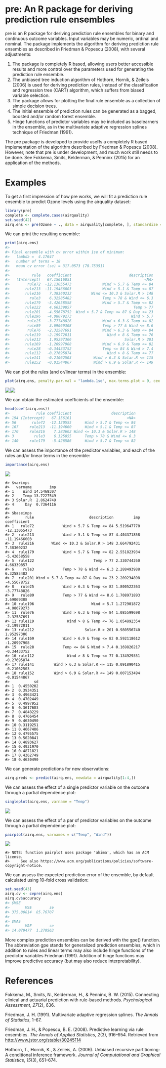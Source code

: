 pre: An R package for deriving prediction rule ensembles
========================================================

pre is an R package for deriving prediction rule ensembles for binary and continuous outcome variables. Input variables may be numeric, ordinal and nominal. The package implements the algorithm for deriving prediction rule ensembles as described in Friedman & Popescu (2008), with several adjustments:

1.  The package is completely R based, allowing users better accessible results and more control over the parameters used for generating the prediction rule ensemble.
2.  The unbiased tree induction algorithm of Hothorn, Hornik, & Zeileis (2006) is used for deriving prediction rules, instead of the classification and regression tree (CART) algorithm, which suffers from biased variable selection.
3.  The package allows for plotting the final rule ensemble as a collection of simple decision trees.
4.  The initial ensemble of prediction rules can be generated as a bagged, boosted and/or random forest ensemble.
5.  Hinge functions of predictor variables may be included as baselearners in the ensemble, as in the multivariate adaptive regression splines technique of Friedman (1991).

The pre package is developed to provide useRs a completely R based implementation of the algorithm described by Friedman & Popescu (2008). However, note that pre is under development, and much work still needs to be done. See Fokkema, Smits, Kelderman, & Penninx (2015) for an application of the methods.

Examples
========

To get a first impression of how pre works, we will fit a prediction rule ensemble to predict Ozone levels using the airquality dataset:

``` r
library(pre)
complete <- complete.cases(airquality)
set.seed(42)
airq.ens <- pre(Ozone ~ ., data = airquality[complete, ], standardize = TRUE)
```

We can print the resulting ensemble:

``` r
print(airq.ens)
#> 
#> Final ensemble with cv error within 1se of minimum: 
#>   lambda =  4.17647
#>   number of terms = 18
#>   mean cv error (se) = 317.0573 (78.75351) 
#> 
#>          rule   coefficient                          description
#>   (Intercept)   67.15616051                                 <NA>
#>        rule72  -12.13055473              Wind > 5.7 & Temp <= 84
#>       rule213  -11.19466003              Wind > 5.1 & Temp <= 87
#>       rule216    7.38360232         Wind <= 10.3 & Solar.R > 148
#>         rule3    6.32585482              Temp > 78 & Wind <= 6.3
#>       rule179   -5.42658558              Wind > 5.7 & Temp <= 82
#>       rule122    4.66339857                            Temp > 77
#>       rule201   -4.55678752  Wind > 5.7 & Temp <= 87 & Day <= 23
#>       rule196   -4.08079273                           Wind > 5.7
#>        rule25   -3.77748826              Wind > 6.3 & Temp <= 82
#>        rule89    3.69069308              Temp > 77 & Wind <= 8.6
#>        rule76   -2.32587691              Wind > 6.3 & Temp <= 84
#>       rule119   -2.19972011                Wind > 8 & Temp <= 76
#>       rule212    1.95297306                        Solar.R > 201
#>       rule169   -1.20997908              Wind > 6.9 & Temp <= 82
#>        rule28   -0.34433752              Temp <= 84 & Wind > 7.4
#>       rule112   -0.27695874                Wind > 8 & Temp <= 77
#>       rule141   -0.21062503          Wind > 6.3 & Solar.R <= 115
#>       rule152   -0.01544867          Wind > 6.9 & Solar.R <= 149
```

We can plot the rules (and or/linear terms) in the ensemble:

``` r
plot(airq.ens, penalty.par.val = "lambda.1se", max.terms.plot = 9, cex = .6)
```

![](inst/README-figures/README-unnamed-chunk-4-1.png)![](inst/README-figures/README-unnamed-chunk-4-2.png)

We can obtain the estimated coefficients of the ensemble:

``` r
head(coef(airq.ens))
#>            rule coefficient                  description
#> 194 (Intercept)   67.156161                         <NA>
#> 56       rule72  -12.130555      Wind > 5.7 & Temp <= 84
#> 167     rule213  -11.194660      Wind > 5.1 & Temp <= 87
#> 170     rule216    7.383602 Wind <= 10.3 & Solar.R > 148
#> 3         rule3    6.325855      Temp > 78 & Wind <= 6.3
#> 140     rule179   -5.426586      Wind > 5.7 & Temp <= 82
```

We can assess the importance of the predictor variables, and each of the rules and/or linear terms in the ensemble:

``` r
importance(airq.ens)
```

![](inst/README-figures/README-unnamed-chunk-6-1.png)

    #> $varimps
    #>   varname        imp
    #> 1    Wind 14.5468307
    #> 2    Temp 13.7227549
    #> 3 Solar.R  2.8624749
    #> 4     Day  0.7364116
    #> 
    #> $baseimps
    #>       rule                         description         imp  coefficient
    #> 1   rule72             Wind > 5.7 & Temp <= 84 5.519647770 -12.13055473
    #> 2  rule213             Wind > 5.1 & Temp <= 87 4.404371858 -11.19466003
    #> 3  rule216        Wind <= 10.3 & Solar.R > 148 3.664792431   7.38360232
    #> 4  rule179             Wind > 5.7 & Temp <= 82 2.551823934  -5.42658558
    #> 5  rule122                           Temp > 77 2.330744260   4.66339857
    #> 6    rule3             Temp > 78 & Wind <= 6.3 2.288493988   6.32585482
    #> 7  rule201 Wind > 5.7 & Temp <= 87 & Day <= 23 2.209234898  -4.55678752
    #> 8   rule25             Wind > 6.3 & Temp <= 82 1.800522363  -3.77748826
    #> 9   rule89             Temp > 77 & Wind <= 8.6 1.708971893   3.69069308
    #> 10 rule196                          Wind > 5.7 1.272901872  -4.08079273
    #> 11  rule76             Wind > 6.3 & Temp <= 84 1.085599698  -2.32587691
    #> 12 rule119               Wind > 8 & Temp <= 76 1.054892354  -2.19972011
    #> 13 rule212                       Solar.R > 201 0.980556740   1.95297306
    #> 14 rule169             Wind > 6.9 & Temp <= 82 0.592118612  -1.20997908
    #> 15  rule28             Temp <= 84 & Wind > 7.4 0.169826217  -0.34433752
    #> 16 rule112               Wind > 8 & Temp <= 77 0.134929351  -0.27695874
    #> 17 rule141         Wind > 6.3 & Solar.R <= 115 0.091890415  -0.21062503
    #> 18 rule152         Wind > 6.9 & Solar.R <= 149 0.007153494  -0.01544867
    #>           sd
    #> 1  0.4550202
    #> 2  0.3934351
    #> 3  0.4963421
    #> 4  0.4702449
    #> 5  0.4997952
    #> 6  0.3617683
    #> 7  0.4848229
    #> 8  0.4766454
    #> 9  0.4630490
    #> 10 0.3119251
    #> 11 0.4667486
    #> 12 0.4795575
    #> 13 0.5020841
    #> 14 0.4893627
    #> 15 0.4931970
    #> 16 0.4871821
    #> 17 0.4362749
    #> 18 0.4630490

We can generate predictions for new observations:

``` r
airq.preds <- predict(airq.ens, newdata = airquality[1:4,])
```

We can assess the effect of a single predictor variable on the outcome through a partial dependence plot:

``` r
singleplot(airq.ens, varname = "Temp")
```

![](inst/README-figures/README-unnamed-chunk-8-1.png)

We can assess the effect of a par of predictor variables on the outcome through a partial dependence plot:

``` r
pairplot(airq.ens, varnames = c("Temp", "Wind"))
```

![](inst/README-figures/README-unnamed-chunk-9-1.png)

    #> NOTE: function pairplot uses package 'akima', which has an ACM license.
    #>     See also https://www.acm.org/publications/policies/software-copyright-notice.

We can assess the expected prediction error of the ensemble, by default calculated using 10-fold cross validation:

``` r
set.seed(43)
airq.cv <- cvpre(airq.ens)
airq.cv$accuracy
#> $MSE
#>       MSE        se 
#> 375.80814  85.76707 
#> 
#> $MAE
#>       MAE        se 
#> 14.079477  1.270563
```

More complex prediction ensembles can be derived with the gpe() function. The abbreviation gpe stands for generalized prediction ensembles, which in addition to rules and linear terms may also include hinge functions of the predictor variables Friedman (1991). Addition of hinge functions may improve predictive accuracy (but may also reduce interpretability).

References
==========

Fokkema, M., Smits, N., Kelderman, H., & Penninx, B. W. (2015). Connecting clinical and actuarial prediction with rule-based methods. *Psychological Assessment*, *27*(2), 636.

Friedman, J. H. (1991). Multivariate adaptive regression splines. *The Annals of Statistics*, 1–67.

Friedman, J. H., & Popescu, B. E. (2008). Predictive learning via rule ensembles. *The Annals of Applied Statistics*, *2*(3), 916–954. Retrieved from <http://www.jstor.org/stable/30245114>

Hothorn, T., Hornik, K., & Zeileis, A. (2006). Unbiased recursive partitioning: A conditional inference framework. *Journal of Computational and Graphical Statistics*, *15*(3), 651–674.

